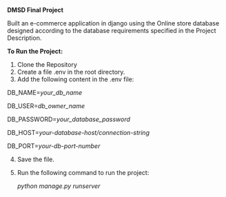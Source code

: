 **DMSD Final Project**


Built an e-commerce application in django using the Online store database designed according to the database requirements specified in the Project Description.

**To Run the Project:**

1. Clone the Repository
2. Create a file .env in the root directory.
3. Add the following content in the .env file:

  DB_NAME=*your_db_name*

  DB_USER=*db_owner_name*

  DB_PASSWORD=*your_database_password*

  DB_HOST=*your-database-host/connection-string*

  DB_PORT=*your-db-port-number*

4. Save the file.
5. Run the following command to run the project:

   *python manage.py runserver*

